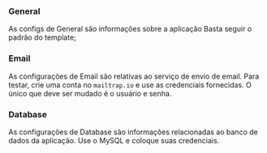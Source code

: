 ### General

As configs de General são informações sobre a aplicação
Basta seguir o padrão do template;

### Email

As configurações de Email são relativas ao serviço de envio de email.
Para testar, crie uma conta no `mailtrap.io` e use as credenciais fornecidas.
O único que deve ser mudado é o usuário e senha.

### Database

As configurações de Database são informações relacionadas ao banco de dados
da aplicação. Use o MySQL e coloque suas credenciais.